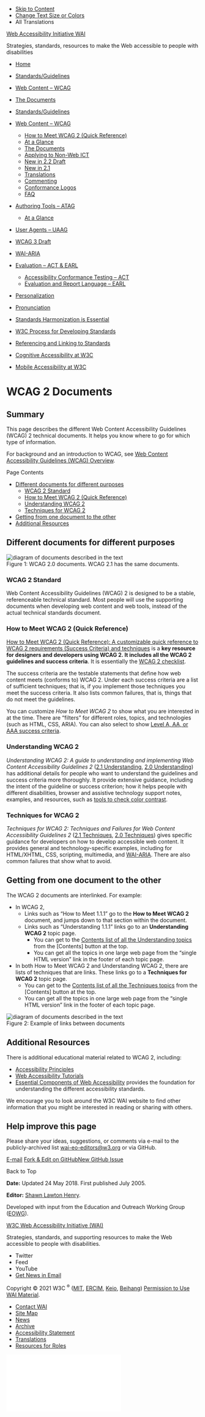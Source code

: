 -   [Skip to Content](#main)
-   [Change Text Size or Colors](/WAI/meta/customize/)
-   All Translations

<a href="/WAI/" class="home"><span class="wai"><span class="wa">Web Accessibility</span> <span class="i"><span class="initieative">Initiative</span> <span>WAI</span></span></span></a>

Strategies, standards, resources to make the Web accessible to people with disabilities



<!-- -->

-   [Home](/WAI/)
-   [Standards/Guidelines](/WAI/standards-guidelines/)
-   [Web Content – WCAG](/WAI/standards-guidelines/wcag/)
-   [The Documents](/WAI/standards-guidelines/wcag/docs/)

-   <a href="/WAI/standards-guidelines/" class="page-link"><span>Standards/Guidelines</span></a>
-   <a href="/WAI/standards-guidelines/wcag/" class="page-link"><span>Web Content – WCAG</span></a>
    -   <a href="https://www.w3.org/WAI/WCAG21/quickref/" class="page-link"><span>How to Meet WCAG 2 (Quick Reference)</span></a>
    -   <a href="/WAI/standards-guidelines/wcag/glance/" class="page-link"><span>At a Glance</span></a>
    -   <a href="/WAI/standards-guidelines/wcag/docs/" class="page-link"><span>The Documents</span></a>
    -   <a href="/WAI/standards-guidelines/wcag/non-web-ict/" class="page-link"><span>Applying to Non-Web ICT</span></a>
    -   <a href="/WAI/standards-guidelines/wcag/new-in-22/" class="page-link"><span>New in 2.2 Draft</span></a>
    -   <a href="/WAI/standards-guidelines/wcag/new-in-21/" class="page-link"><span>New in 2.1</span></a>
    -   <a href="/WAI/standards-guidelines/wcag/translations/" class="page-link"><span>Translations</span></a>
    -   <a href="/WAI/standards-guidelines/wcag/commenting/" class="page-link"><span>Commenting</span></a>
    -   <a href="/WAI/standards-guidelines/wcag/conformance-logos/" class="page-link"><span>Conformance Logos</span></a>
    -   <a href="/WAI/standards-guidelines/wcag/faq/" class="page-link"><span>FAQ</span></a>
-   <a href="/WAI/standards-guidelines/atag/" class="page-link"><span>Authoring Tools – ATAG</span></a>
    -   <a href="/WAI/standards-guidelines/atag/glance/" class="page-link"><span>At a Glance</span></a>
-   <a href="/WAI/standards-guidelines/uaag/" class="page-link"><span>User Agents – UAAG</span></a>
-   <a href="/WAI/standards-guidelines/wcag/wcag3-intro/" class="page-link"><span>WCAG 3 Draft</span></a>
-   <a href="/WAI/standards-guidelines/aria/" class="page-link"><span>WAI-ARIA</span></a>
-   <a href="/WAI/standards-guidelines/evaluation/" class="page-link"><span>Evaluation – ACT &amp; EARL</span></a>
    -   <a href="/WAI/standards-guidelines/act/" class="page-link"><span>Accessibility Conformance Testing – ACT</span></a>
    -   <a href="/WAI/standards-guidelines/earl/" class="page-link"><span>Evaluation and Report Language – EARL</span></a>
-   <a href="/WAI/personalization/" class="page-link"><span>Personalization</span></a>
-   <a href="/WAI/pronunciation/" class="page-link"><span>Pronunciation</span></a>
-   <a href="/WAI/standards-guidelines/harmonization/" class="page-link"><span>Standards Harmonization is Essential</span></a>
-   <a href="/WAI/standards-guidelines/w3c-process/" class="page-link"><span>W3C Process for Developing Standards</span></a>
-   <a href="/WAI/standards-guidelines/linking/" class="page-link"><span>Referencing and Linking to Standards</span></a>
-   <a href="/WAI/cognitive/" class="page-link"><span>Cognitive Accessibility at W3C</span></a>
-   <a href="/WAI/standards-guidelines/mobile/" class="page-link"><span>Mobile Accessibility at W3C</span></a>

WCAG 2 Documents
================

Summary
-------

This page describes the different Web Content Accessibility Guidelines (WCAG) 2 technical documents. It helps you know where to go for which type of information.

For background and an introduction to WCAG, see [Web Content Accessibility Guidelines (WCAG) Overview](/WAI/standards-guidelines/wcag/).

Page Contents

-   <a href="#different-documents-for-different-purposes" id="markdown-toc-different-documents-for-different-purposes">Different documents for different purposes</a>
    -   <a href="#wcag-2-standard" id="markdown-toc-wcag-2-standard">WCAG 2 Standard</a>
    -   <a href="#how-to-meet-wcag-2-quick-reference" id="markdown-toc-how-to-meet-wcag-2-quick-reference">How to Meet WCAG 2 (Quick Reference)</a>
    -   <a href="#understanding-wcag-2" id="markdown-toc-understanding-wcag-2">Understanding WCAG 2</a>
    -   <a href="#techniques-for-wcag-2" id="markdown-toc-techniques-for-wcag-2">Techniques for WCAG 2</a>
-   <a href="#getting-from-one-document-to-the-other" id="markdown-toc-getting-from-one-document-to-the-other">Getting from one document to the other</a>
-   <a href="#additional-resources" id="markdown-toc-additional-resources">Additional Resources</a>

Different documents for different purposes
------------------------------------------

![diagram of documents described in the text](/WAI/content-images/wai-intro-wcag/wcag20docs.png)  
Figure 1: WCAG 2.0 documents. WCAG 2.1 has the same documents.

### WCAG 2 Standard

Web Content Accessibility Guidelines (WCAG) 2 is designed to be a stable, referenceable technical standard. Most people will use the supporting documents when developing web content and web tools, instead of the actual technical standards document.

### How to Meet WCAG 2 (Quick Reference)

[How to Meet WCAG 2 (Quick Reference): A customizable quick reference to WCAG 2 requirements (Success Criteria) and techniques](http://www.w3.org/WAI/WCAG21/quickref/) is a **key resource for designers and developers using WCAG 2. It includes all the WCAG 2 guidelines and success criteria**. It is essentially the [WCAG 2 checklist](http://www.w3.org/WAI/WCAG21/quickref/).

The success criteria are the testable statements that define how web content meets (conforms to) WCAG 2. Under each success criteria are a list of sufficient techniques; that is, if you implement those techniques you meet the success criteria. It also lists common failures, that is, things that do not meet the guidelines.

You can customize *How to Meet WCAG 2* to show what you are interested in at the time. There are “filters” for different roles, topics, and technologies (such as HTML, CSS, ARIA). You can also select to show [Level A, AA, or AAA success criteria](https://www.w3.org/WAI/WCAG21/Understanding/conformance#levels).

### Understanding WCAG 2

*Understanding WCAG 2: A guide to understanding and implementing Web Content Accessibility Guidelines 2* ([2.1 Understanding](https://www.w3.org/WAI/WCAG21/Understanding/), [2.0 Understanding](https://www.w3.org/TR/UNDERSTANDING-WCAG20/)) has additional details for people who want to understand the guidelines and success criteria more thoroughly. It provide extensive guidance, including the intent of the guideline or success criterion; how it helps people with different disabilities, browser and assistive technology support notes, examples, and resources, such as [tools to check color contrast](https://www.w3.org/WAI/WCAG21/Understanding/contrast-minimum.html#resources).

### Techniques for WCAG 2

*Techniques for WCAG 2: Techniques and Failures for Web Content Accessibility Guidelines 2* ([2.1 Techniques](https://www.w3.org/WAI/WCAG21/Techniques/), [2.0 Techniques](https://www.w3.org/TR/WCAG20-TECHS/)) gives specific guidance for developers on how to develop accessible web content. It provides general and technology-specific examples, including for HTML/XHTML, CSS, scripting, multimedia, and [WAI-ARIA](/WAI/standards-guidelines/aria/). There are also common failures that show what to avoid.

Getting from one document to the other
--------------------------------------

The WCAG 2 documents are interlinked. For example:

-   In WCAG 2,
    -   Links such as “How to Meet 1.1.1” go to the **How to Meet WCAG 2** document, and jumps down to that section within the document.
    -   Links such as “Understanding 1.1.1” links go to an **Understanding WCAG 2** topic page.
        -   You can get to the [Contents list of all the Understanding topics](https://www.w3.org/WAI/WCAG21/Understanding/#understanding-pages) from the \[Contents\] button at the top.
        -   You can get all the topics in one large web page from the “single HTML version” link in the footer of each topic page.
-   In both How to Meet WCAG 2 and Understanding WCAG 2, there are lists of techniques that are links. These links go to a **Techniques for WCAG 2** topic page.
    -   You can get to the [Contents list of all the Techniques topics](https://www.w3.org/WAI/WCAG21/Techniques/#techniques) from the \[Contents\] button at the top.
    -   You can get all the topics in one large web page from the “single HTML version” link in the footer of each topic page.

![diagram of documents described in the text](/WAI/content-images/wai-intro-wcag/wcag20links-docs.png)  
Figure 2: Example of links between documents

Additional Resources
--------------------

There is additional educational material related to WCAG 2, including:

-   [Accessibility Principles](/WAI/fundamentals/accessibility-principles/)
-   [Web Accessibility Tutorials](https://www.w3.org/WAI/tutorials/)
-   [Essential Components of Web Accessibility](/WAI/fundamentals/components/) provides the foundation for understanding the different accessibility standards.

We encourage you to look around the W3C WAI website to find other information that you might be interested in reading or sharing with others.

Help improve this page
----------------------

Please share your ideas, suggestions, or comments via e-mail to the publicly-archived list [wai-eo-editors@w3.org](mailto:wai-eo-editors@w3.org?subject=%5Ben%5D%20WCAG%202%20Documents) or via GitHub.

<a href="mailto:wai-eo-editors@w3.org?subject=%5Ben%5D%20WCAG%202%20Documents&amp;body=%5Bput%20comment%20here...%5D" class="button"><span>E-mail</span></a> <a href="https://github.com/w3c/wai-intro-wcag/edit/master/content/docs.md" class="button"><span>Fork &amp; Edit on GitHub</span></a><a href="https://github.com/w3c/wai-intro-wcag/issues/new" class="button"><span>New GitHub Issue</span></a>

Back to Top

**Date:** Updated 24 May 2018. First published July 2005.

**Editor:** [Shawn Lawton Henry](http://www.w3.org/People/Shawn/).

Developed with input from the Education and Outreach Working Group ([EOWG](https://www.w3.org/WAI/about/groups/eowg/)).

<a href="https://www.w3.org/WAI/" class="largelink">W3C Web Accessibility Initiative (WAI)</a>

Strategies, standards, and supporting resources to make the Web accessible to people with disabilities.

-   Twitter
-   Feed
-   YouTube
-   <a href="https://www.w3.org/WAI/news/subscribe/" class="button">Get News in Email</a>

Copyright © 2021 W3C <sup>®</sup> ([MIT](https://www.csail.mit.edu/), [ERCIM](https://www.ercim.eu/), [Keio](https://www.keio.ac.jp/), [Beihang](https://ev.buaa.edu.cn)) [Permission to Use WAI Material](/WAI/about/using-wai-material/).

-   [Contact WAI](/WAI/about/contacting/)
-   [Site Map](/WAI/sitemap/)
-   [News](/WAI/news/)
-   [Archive](/WAI/sitemap/#archive)
-   [Accessibility Statement](/WAI/about/accessibility-statement/)
-   [Translations](/WAI/translations/)
-   [Resources for Roles](/WAI/roles/)

![](//www.w3.org/analytics/piwik/piwik.php?idsite=328&rec=1)
